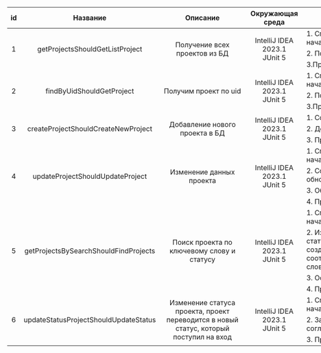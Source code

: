 <style type="text/css">
.tg .tg-lboi{text-align:left;vertical-align:middle}
.tg .tg-9wq8{text-align:center;vertical-align:middle}
.tg .tg-0pky{text-align:left;vertical-align:top}
</style>
<table class="tg" style="table-layout: fixed; width: 1500px">
<thead>
  <tr>
    <th class="tg-9wq8">id</th>
    <th class="tg-9wq8">Название</th>
    <th class="tg-9wq8">Описание</th>
    <th class="tg-9wq8">Окружающая среда</th>
    <th class="tg-9wq8">Шаги</th>
    <th class="tg-9wq8">Ожидаемый результат</th>
    <th class="tg-9wq8">Фактический результат</th>
    <th class="tg-9wq8">Статус</th>
  </tr>
</thead>
<tbody>
  <tr>
    <td class="tg-9wq8" rowspan="3">1</td>
    <td class="tg-9wq8" rowspan="3">getProjectsShouldGetListProject</td>
    <td class="tg-9wq8" rowspan="3">Получение всех проектов из БД</td>
    <td class="tg-9wq8" rowspan="3">IntelliJ IDEA 2023.1<br>JUnit 5</td>
    <td class="tg-0pky">1. Сгенерировать и записать начальные данные в БД</td>
    <td class="tg-9wq8" rowspan="3">Получим все записи из БД</td>
    <td class="tg-9wq8" rowspan="3">Получены все записи из БД в виде List&lt;ProjectOutDTO&gt;</td>
    <td class="tg-9wq8" rowspan="3">Успешно</td>
  </tr>
  <tr>
    <td class="tg-lboi">2. Получить записи из БД</td>
  </tr>
  <tr>
    <td class="tg-0pky">3.Проверить результат</td>
  </tr>
  <tr>
    <td class="tg-9wq8" rowspan="3">2</td>
    <td class="tg-9wq8" rowspan="3">findByUidShouldGetProject</td>
    <td class="tg-9wq8" rowspan="3">Получим проект по uid</td>
    <td class="tg-9wq8" rowspan="3">IntelliJ IDEA 2023.1<br>JUnit 5<br></td>
    <td class="tg-0pky">1. Сгенерировать и записать начальные данные в БД</td>
    <td class="tg-9wq8" rowspan="3">Получим проект по uid</td>
    <td class="tg-9wq8" rowspan="3">Проект получен</td>
    <td class="tg-9wq8" rowspan="3">Успешно</td>
  </tr>
  <tr>
    <td class="tg-lboi">2. Получить проект по его uid</td>
  </tr>
  <tr>
    <td class="tg-0pky">3.Проверить результат</td>
  </tr>
  <tr>
    <td class="tg-9wq8" rowspan="3">3</td>
    <td class="tg-9wq8" rowspan="3">createProjectShouldCreateNewProject</td>
    <td class="tg-9wq8" rowspan="3">Добавление нового проекта в БД</td>
    <td class="tg-9wq8" rowspan="3">IntelliJ IDEA 2023.1<br>JUnit 5 </td>
    <td class="tg-0pky"> 1. Создать модель проекта</td>
    <td class="tg-9wq8" rowspan="3">В БД должен быть добавлен новый проект</td>
    <td class="tg-9wq8" rowspan="3">Новый проект добавлен в БД</td>
    <td class="tg-9wq8" rowspan="3">Успешно</td>
  </tr>
  <tr>
    <td class="tg-lboi">2. Добавить проект</td>
  </tr>
  <tr>
    <td class="tg-lboi">3. Проверить результат</td>
  </tr>
  <tr>
    <td class="tg-9wq8" rowspan="4">4</td>
    <td class="tg-9wq8" rowspan="4">updateProjectShouldUpdateProject</td>
    <td class="tg-9wq8" rowspan="4">Изменение данных проекта</td>
    <td class="tg-9wq8" rowspan="4">IntelliJ IDEA 2023.1<br>JUnit 5</td>
    <td class="tg-0pky">1. Сгенерировать и записать начальные данные в БД</td>
    <td class="tg-9wq8" rowspan="4">Данные проекта должны быть обновлены</td>
    <td class="tg-9wq8" rowspan="4">Данные проекта обновлены</td>
    <td class="tg-9wq8" rowspan="4">Успешно</td>
  </tr>
  <tr>
    <td class="tg-0pky">2. Создать модель с обновленными данными о проекте</td>
  </tr>
  <tr>
    <td class="tg-0pky">3. Обновить данные</td>
  </tr>
  <tr>
    <td class="tg-0pky">4. Проверить результат</td>
  </tr>
  <tr>
    <td class="tg-9wq8" rowspan="4">5</td>
    <td class="tg-9wq8" rowspan="4">getProjectsBySearchShouldFindProjects</td>
    <td class="tg-9wq8" rowspan="4">Поиск проекта по ключевому слову и статусу</td>
    <td class="tg-9wq8" rowspan="4">IntelliJ IDEA 2023.1<br>JUnit 5</td>
    <td class="tg-0pky">1. Сгенерировать и записать начальные данные в БД</td>
    <td class="tg-9wq8" rowspan="4">Должны быть получены проекты подпадающие под критерии поиска</td>
    <td class="tg-9wq8" rowspan="4">Проекты найдены, поиск выдал только соответствующие критериям поиска проекты</td>
    <td class="tg-9wq8" rowspan="4">Успешно</td>
  </tr>
  <tr>
    <td class="tg-0pky">2. Изменить наименование и статусы у нескольких из ранее созданных проектов, что бы они соответствовали ключевому слову и статусам для поиска</td>
  </tr>
  <tr>
    <td class="tg-0pky">3. Осуществить поиск</td>
  </tr>
  <tr>
    <td class="tg-0pky">4. Проверить результат</td>
  </tr>
  <tr>
    <td class="tg-9wq8" rowspan="3">6</td>
    <td class="tg-9wq8" rowspan="3">updateStatusProjectShouldUpdateStatus</td>
    <td class="tg-9wq8" rowspan="3">Изменение статуса проекта, проект переводится в новый статус, который поступил на вход</td>
    <td class="tg-9wq8" rowspan="3">IntelliJ IDEA 2023.1<br>JUnit 5</td>
    <td class="tg-0pky">1. Сгенерировать и записать начальные данные в БД</td>
    <td class="tg-9wq8" rowspan="3">Должен изменить статус проекта на заданный</td>
    <td class="tg-9wq8" rowspan="3">Значение статуса было изменено</td>
    <td class="tg-9wq8" rowspan="3">Успешно</td>
  </tr>
  <tr>
    <td class="tg-0pky">2. Задать проекту новый статус согласно условию перехода</td>
  </tr>
  <tr>
    <td class="tg-0pky">3. Проверить результат</td>
  </tr>
</tbody>
</table>